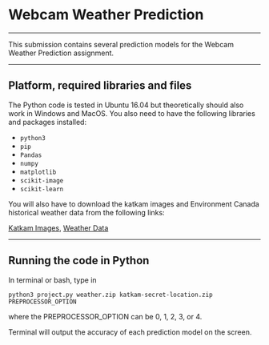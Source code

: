 # Webcam Weather Prediction
---


This submission contains several prediction models for the Webcam Weather 
Prediction assignment.



---

## Platform, required libraries and files
The Python code is tested in Ubuntu 16.04 but theoretically should also work in 
Windows and MacOS.  You also need to have the following libraries and packages
installed:

* `python3`
* `pip`
* `Pandas`
* `numpy`
* `matplotlib`
* `scikit-image`
* `scikit-learn`

You will also have to download the katkam images and Environment Canada historical
weather data from the following links:

[Katkam Images](https://courses.cs.sfu.ca/2017su-cmpt-318-d1/pages/ProjectWeatherKatkam),
[Weather Data](https://courses.cs.sfu.ca/2017su-cmpt-318-d1/pages/ProjectWeatherWeather)

---

## Running the code in Python
In terminal or bash, type in

    python3 project.py weather.zip katkam-secret-location.zip PREPROCESSOR_OPTION

where the PREPROCESSOR_OPTION can be 0, 1, 2, 3, or 4.

Terminal will output the accuracy of each prediction model on the screen.
